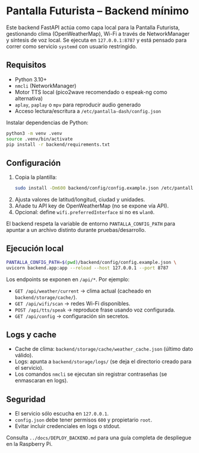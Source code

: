 # Pantalla Futurista – Backend mínimo

Este backend FastAPI actúa como capa local para la Pantalla Futurista, gestionando
clima (OpenWeatherMap), Wi-Fi a través de NetworkManager y síntesis de voz local.
Se ejecuta en `127.0.0.1:8787` y está pensado para correr como servicio `systemd`
con usuario restringido.

## Requisitos

- Python 3.10+
- `nmcli` (NetworkManager)
- Motor TTS local (pico2wave recomendado o espeak-ng como alternativa)
- `aplay`, `paplay` o `mpv` para reproducir audio generado
- Acceso lectura/escritura a `/etc/pantalla-dash/config.json`

Instalar dependencias de Python:

```bash
python3 -m venv .venv
source .venv/bin/activate
pip install -r backend/requirements.txt
```

## Configuración

1. Copia la plantilla:
   ```bash
   sudo install -Dm600 backend/config/config.example.json /etc/pantalla-dash/config.json
   ```
2. Ajusta valores de latitud/longitud, ciudad y unidades.
3. Añade tu API key de OpenWeatherMap (no se expone vía API).
4. Opcional: define `wifi.preferredInterface` si no es `wlan0`.

El backend respeta la variable de entorno `PANTALLA_CONFIG_PATH` para apuntar a un
archivo distinto durante pruebas/desarrollo.

## Ejecución local

```bash
PANTALLA_CONFIG_PATH=$(pwd)/backend/config/config.example.json \
uvicorn backend.app:app --reload --host 127.0.0.1 --port 8787
```

Los endpoints se exponen en `/api/*`. Por ejemplo:

- `GET /api/weather/current` → clima actual (cacheado en `backend/storage/cache/`).
- `GET /api/wifi/scan` → redes Wi-Fi disponibles.
- `POST /api/tts/speak` → reproduce frase usando voz configurada.
- `GET /api/config` → configuración sin secretos.

## Logs y cache

- Cache de clima: `backend/storage/cache/weather_cache.json` (último dato válido).
- Logs: apunta a `backend/storage/logs/` (se deja el directorio creado para el servicio).
- Los comandos `nmcli` se ejecutan sin registrar contraseñas (se enmascaran en logs).

## Seguridad

- El servicio sólo escucha en `127.0.0.1`.
- `config.json` debe tener permisos `600` y propietario `root`.
- Evitar incluir credenciales en logs o stdout.

Consulta `../docs/DEPLOY_BACKEND.md` para una guía completa de despliegue en la Raspberry Pi.

